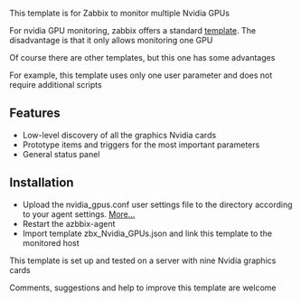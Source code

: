 This template is for Zabbix to monitor multiple Nvidia GPUs

For nvidia GPU monitoring, zabbix offers a standard [template](https://github.com/zabbix/community-templates/tree/main/Server_Hardware/Other/template_nvidia-smi_integration). The disadvantage is that it only allows monitoring one GPU

Of course there are other templates, but this one has some advantages

For example, this template uses only one user parameter and does not require additional scripts

## Features

* Low-level discovery of all the graphics Nvidia cards
* Prototype items and triggers for the most important parameters
* General status panel

## Installation

* Upload the nvidia_gpus.conf user settings file to the directory according to your agent settings. [More...](https://www.zabbix.com/documentation/current/en/manual/appendix/config/zabbix_agentd#include)
* Restart the azbbix-agent
* Import template zbx_Nvidia_GPUs.json and link this template to the monitored host


This template is set up and tested on a server with nine Nvidia graphics cards

Comments, suggestions and help to improve this template are welcome
